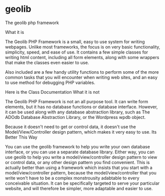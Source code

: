 geolib
======

The geolib php framework

What it is

The Geolib PHP Framework is a small, easy to use system for writing webpages. Unlike most frameworks, the focus is on very basic functionality, simplicity, speed, and ease of use. It contains a few simple classes for writing html content, including all form elements, along with some wrappers that make the classes even easier to use.

Also included are a few handy utility functions to perform some of the more common tasks that you will encounter when writing web sites, and an easy to use method for debugging PHP variables.

Here is the Class Documentation
What it is not

The Geolib PHP Framework is not an all purpose tool. It can write form elements, but it has no database functions or database interface. However, it can be used along with any database abstraction library, such as The ADOdb Database Abstraction Library, or the Wordpress wpdb object.

Because it doesn't need to get or control data, it doesn't use the Model/View/Controller design pattern, which makes it very easy to use.
Its Better This Way

You can use the geolib framework to help you write your own database interface, or you can use a separate database library. Either way, you can use geolib to help you write a model/view/controller design pattern to view or control data, or any other design pattern you find convenient. This is actually better than using a framework which insists that you start with a model/view/controller pattern, because the model/view/controller that you write won't have to be a complex monstrousity adabtable to every conceivable situation. It can be specifically targeted to serve your particular website, and will therefore be simpler, more adaptable and easier to use.